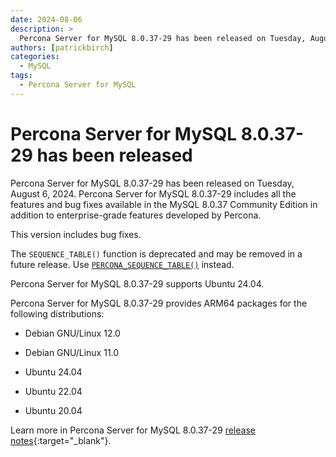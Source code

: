 ```yaml
---
date: 2024-08-06
description: >
  Percona Server for MySQL 8.0.37-29 has been released on Tuesday, August 6, 2024.
authors: [patrickbirch]
categories:
  - MySQL
tags:
  - Percona Server for MySQL
---
```


# Percona Server for MySQL 8.0.37-29 has been released

<!-- more -->

Percona Server for MySQL 8.0.37-29 has been released on Tuesday, August 6, 2024. Percona Server for MySQL 8.0.37-29 includes all the features and bug fixes available in the MySQL 8.0.37 Community Edition in addition to enterprise-grade features developed by Percona. 

This version includes bug fixes. 

The `SEQUENCE_TABLE()` function is deprecated and may be removed in a future release. Use [`PERCONA_SEQUENCE_TABLE()`](https://docs.percona.com/percona-server/8.0/percona-sequence-table.html) instead.

Percona Server for MySQL 8.0.37-29 supports Ubuntu 24.04.

Percona Server for MySQL 8.0.37-29 provides ARM64 packages for the following distributions:

* Debian GNU/Linux 12.0

* Debian GNU/Linux 11.0

* Ubuntu 24.04

* Ubuntu 22.04

* Ubuntu 20.04


Learn more in Percona Server for MySQL 8.0.37-29 [release notes](https://docs.percona.com/percona-server/8.0/release-notes/8.0.37-29.html){:target="_blank"}.

